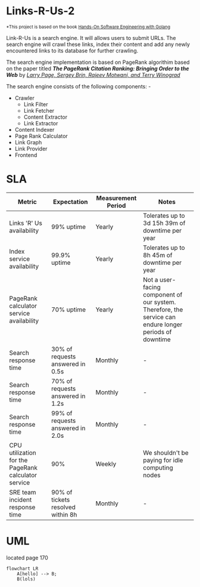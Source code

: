 # Links-R-Us-2
<sub>\*This project is based on the book [Hands-On Software Engineering with Golang](https://www.packtpub.com/product/hands-on-software-engineering-with-golang/9781838554491)</sub>

Link-R-Us is a search engine.
It will allows users to submit URLs. The search engine will crawl these links, index their content and add any newly encountered links to its database for further crawling.

The search engine implementation is based on PageRank algorithim based on the paper titled <i><b>The PageRank Citation Ranking: Bringing Order to the Web</b></i> by <cite>[Larry Page, Sergey Brin, Rajeev Motwani, and Terry Winograd][1]</cite>

The search engine consists of the following components: -
- Crawler
    - Link Filter
    - Link Fetcher
    - Content Extractor
    - Link Extractor
- Content Indexer
- Page Rank Calculator
- Link Graph
- Link Provider
- Frontend

# SLA
|Metric                                             |Expectation                      |Measurement Period | Notes|
|------                                             |-----------                      |-------------------|------|
|Links 'R' Us availability                          |99% uptime                       |Yearly             |Tolerates up to 3d 15h 39m of downtime per year|
|Index service availability                         |99.9% uptime                     |Yearly             |Tolerates up to 8h 45m of downtime per year|
|PageRank calculator service availability           |70% uptime                       |Yearly             |Not a user-facing component of our system. Therefore, the service can endure longer periods of downtime|
|Search response time                               |30% of requests answered in 0.5s | Monthly           |-|
|Search response time                               |70% of requests answered in 1.2s |Monthly            |-|
|Search response time                               |99% of requests answered in 2.0s |Monthly            |-|
|CPU utilization for the PageRank calculator service|90%                              |Weekly             |We shouldn't be paying for idle computing nodes|
|SRE team incident response time                    |90% of tickets resolved within 8h|Monthly            |-|


# UML
located page 170
```mermaid
flowchart LR
    A[hello] --> B;
    B(lols)
```
[1]: http://ilpubs.stanford.edu:8090/422/
